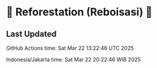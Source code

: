 
# 🌳 Reforestation (Reboisasi) 🌲

## Last Updated

GitHub Actions time: Sat Mar 22 13:22:46 UTC 2025

Indonesia/Jakarta time: Sat Mar 22 20:22:46 WIB 2025
